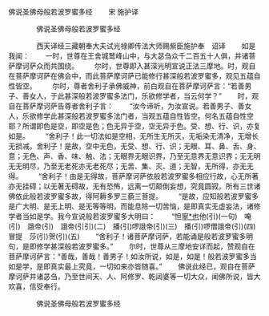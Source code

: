   佛说圣佛母般若波罗蜜多经
　　宋 施护译




　　　　佛说圣佛母般若波罗蜜多经

　　　　西天译经三藏朝奉大夫试光禄卿传法大师赐紫臣施护奉　诏译
　　如是我闻：
　　一时，世尊在王舍城鹫峰山中，与大苾刍众千二百五十人俱，并诸菩萨摩诃萨众而共围绕。
　　尔时，世尊即入甚深光明宣说正法三摩地。时，观自在菩萨摩诃萨在佛会中，而此菩萨摩诃萨已能修行甚深般若波罗蜜多，观见五蕴自性皆空。
　　尔时，尊者舍利子承佛威神，前白观自在菩萨摩诃萨言：“若善男子、善女人，于此甚深般若波罗蜜多法门，乐欲修学者，当云何学？”
　　时，观自在菩萨摩诃萨告尊者舍利子言：
　　“汝今谛听，为汝宣说。若善男子、善女人，乐欲修学此甚深般若波罗蜜多法门者，当观五蕴自性皆空。何名五蕴自性空耶？所谓即色是空，即空是色；色无异于空，空无异于色。受、想、行、识，亦复如是。
　　“舍利子！此一切法如是空相，无所生无所灭，无垢染无清净，无增长无损减。舍利子！是故，空中无色，无受、想、行、识；无眼、耳、鼻、舌、身、意；无色、声、香、味、触、法；无眼界无眼识界，乃至无意界无意识界；无无明无无明尽，乃至无老死亦无老死尽；无苦、集、灭、道；无智，无所得，亦无无得。
　　“舍利子！由是无得故，菩萨摩诃萨依般若波罗蜜多相应行故，心无所著亦无挂碍；以无著无碍故，无有恐怖，远离一切颠倒妄想，究竟圆寂。所有三世诸佛依此般若波罗蜜多故，得阿耨多罗三藐三菩提。
　　“是故，应知般若波罗蜜多是广大明、是无上明、是无等等明，而能息除一切苦恼，是即真实无虚妄法，诸修学者当如是学。我今宣说般若波罗蜜多大明曰：
　　“怛[寧*也](切身)他(引)(一句)　唵(引)　誐帝(引)　誐帝(引引)(二)　播(引)啰誐帝(引)(三)　播(引)啰僧誐帝(引)(四)　冒提　莎(引)贺(引)(五)
　　“舍利子！诸菩萨摩诃萨，若能诵是般若波罗蜜多明句，是即修学甚深般若波罗蜜多。”
　　尔时，世尊从三摩地安详而起，赞观自在菩萨摩诃萨言：“善哉，善哉！善男子！如汝所说，如是，如是！般若波罗蜜多当如是学，是即真实最上究竟，一切如来亦皆随喜。”
　　佛说此经已，观自在菩萨摩诃萨并诸苾刍，乃至世间天、人、阿修罗、乾闼婆等一切大众，闻佛所说，皆大欢喜，信受奉行。

　　　　佛说圣佛母般若波罗蜜多经


